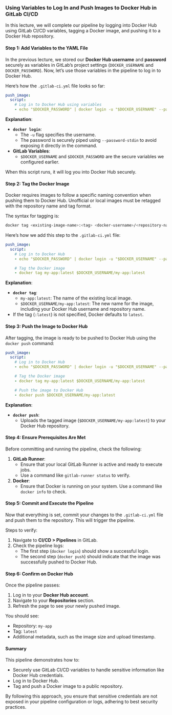 ### Using Variables to Log In and Push Images to Docker Hub in GitLab CI/CD

In this lecture, we will complete our pipeline by logging into Docker Hub using GitLab CI/CD variables, tagging a Docker image, and pushing it to a Docker Hub repository.

#### Step 1: Add Variables to the YAML File

In the previous lecture, we stored our **Docker Hub username** and **password** securely as variables in GitLab’s project settings (`DOCKER_USERNAME` and `DOCKER_PASSWORD`). Now, let’s use those variables in the pipeline to log in to Docker Hub.

Here’s how the `.gitlab-ci.yml` file looks so far:

```yaml
push_image:
  script:
    # Log in to Docker Hub using variables
    - echo "$DOCKER_PASSWORD" | docker login -u "$DOCKER_USERNAME" --password-stdin
```

**Explanation**:
- **`docker login`**:
  - The `-u` flag specifies the username.
  - The password is securely piped using `--password-stdin` to avoid exposing it directly in the command.
- **GitLab Variables**:
  - `$DOCKER_USERNAME` and `$DOCKER_PASSWORD` are the secure variables we configured earlier.

When this script runs, it will log you into Docker Hub securely.

#### Step 2: Tag the Docker Image

Docker requires images to follow a specific naming convention when pushing them to Docker Hub. Unofficial or local images must be retagged with the repository name and tag format.

The syntax for tagging is:
```bash
docker tag <existing-image-name>:<tag> <docker-username>/<repository-name>:<tag>
```

Here’s how we add this step to the `.gitlab-ci.yml` file:

```yaml
push_image:
  script:
    # Log in to Docker Hub
    - echo "$DOCKER_PASSWORD" | docker login -u "$DOCKER_USERNAME" --password-stdin

    # Tag the Docker image
    - docker tag my-app:latest $DOCKER_USERNAME/my-app:latest
```

**Explanation**:
- **`docker tag`**:
  - `my-app:latest`: The name of the existing local image.
  - `$DOCKER_USERNAME/my-app:latest`: The new name for the image, including your Docker Hub username and repository name.
- If the tag (`:latest`) is not specified, Docker defaults to `latest`.

#### Step 3: Push the Image to Docker Hub

After tagging, the image is ready to be pushed to Docker Hub using the `docker push` command:

```yaml
push_image:
  script:
    # Log in to Docker Hub
    - echo "$DOCKER_PASSWORD" | docker login -u "$DOCKER_USERNAME" --password-stdin

    # Tag the Docker image
    - docker tag my-app:latest $DOCKER_USERNAME/my-app:latest

    # Push the image to Docker Hub
    - docker push $DOCKER_USERNAME/my-app:latest
```

**Explanation**:
- **`docker push`**:
  - Uploads the tagged image (`$DOCKER_USERNAME/my-app:latest`) to your Docker Hub repository.

#### Step 4: Ensure Prerequisites Are Met

Before committing and running the pipeline, check the following:
1. **GitLab Runner**:
   - Ensure that your local GitLab Runner is active and ready to execute jobs.
   - Use a command like `gitlab-runner status` to verify.
2. **Docker**:
   - Ensure that Docker is running on your system. Use a command like `docker info` to check.

#### Step 5: Commit and Execute the Pipeline

Now that everything is set, commit your changes to the `.gitlab-ci.yml` file and push them to the repository. This will trigger the pipeline.

Steps to verify:
1. Navigate to **CI/CD > Pipelines** in GitLab.
2. Check the pipeline logs:
   - The first step (`docker login`) should show a successful login.
   - The second step (`docker push`) should indicate that the image was successfully pushed to Docker Hub.

#### Step 6: Confirm on Docker Hub

Once the pipeline passes:
1. Log in to your **Docker Hub account**.
2. Navigate to your **Repositories** section.
3. Refresh the page to see your newly pushed image.

You should see:
- Repository: `my-app`
- Tag: `latest`
- Additional metadata, such as the image size and upload timestamp.

#### Summary

This pipeline demonstrates how to:
- Securely use GitLab CI/CD variables to handle sensitive information like Docker Hub credentials.
- Log in to Docker Hub.
- Tag and push a Docker image to a public repository.

By following this approach, you ensure that sensitive credentials are not exposed in your pipeline configuration or logs, adhering to best security practices.
